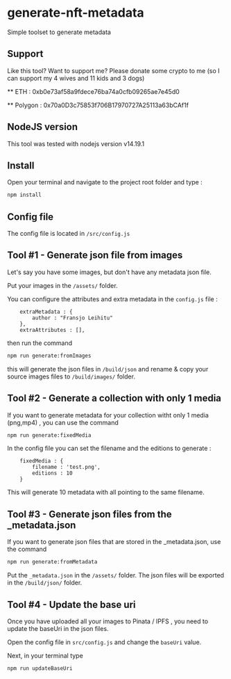 # generate-nft-metadata

Simple toolset to generate metadata


## Support
Like this tool? Want to support me? Please donate some crypto to me (so I can support my 4 wives and 11 kids and 3 dogs) 

** ETH : 0xb0e73af58a9fdece76ba74a0cfb09265ae7e45d0

** Polygon : 0x70a0D3c75853f706B17970727A25113a63bCAf1f

## NodeJS version
This tool was tested with nodejs version v14.19.1

## Install
Open your terminal and navigate to the project root folder and type :

```sh
npm install
```

## Config file

The config file is located in `/src/config.js`


## Tool #1 - Generate json file from images

Let's say you have some images, but don't have any metadata json file.

Put your images in the `/assets/` folder.

You can configure the attributes and extra metadata in the `config.js` file :

```
    extraMetadata : {
        author : "Fransjo Leihitu"
    },
    extraAttributes : [],
```

then run the command 

```sh
npm run generate:fromImages
```

this will generate the json files in `/build/json` and rename & copy your source images files to `/build/images/` folder.


## Tool #2 - Generate a collection with only 1 media

If you want to generate metadata for your collection witht only 1 media (png,mp4) , you can use the command

```sh
npm run generate:fixedMedia
```

In the config file you can set the filename and the editions to generate :

```
    fixedMedia : {
        filename : 'test.png',
        editions : 10
    }
```

This will generate 10 metadata with all pointing to the same filename.


## Tool #3 - Generate json files from the _metadata.json

If you want to generate json files that are stored in the _metadata.json, use the command

```sh
npm run generate:fromMetadata
```

Put the `_metadata.json` in the `/assets/` folder. The json files will be exported in the `/build/json/` folder.


## Tool #4 - Update the base uri

Once you have uploaded all your images to Pinata / IPFS , you need to update the baseUri in the json files.

Open the config file in `src/config.js`  and change the `baseUri` value. 

Next, in your terminal type

```sh
npm run updateBaseUri
```